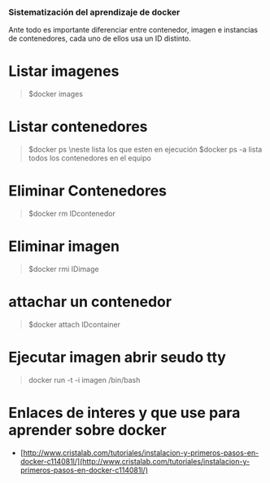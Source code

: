 ### Sistematización del aprendizaje de docker

Ante todo es importante diferenciar entre contenedor, imagen e instancias de contenedores, cada uno
de ellos usa un ID distinto.

# Listar imagenes

> $docker images

# Listar contenedores

> $docker ps 
\neste lista los que esten en ejecución
> $docker ps -a
lista todos los contenedores en el equipo

# Eliminar Contenedores

> $docker rm IDcontenedor

# Eliminar imagen

> $docker rmi IDimage

# attachar un contenedor

> $docker attach IDcontainer

# Ejecutar imagen abrir seudo tty 

> docker run -t -i imagen /bin/bash

Enlaces de interes y que use para aprender sobre docker
=======================================================

* [http://www.cristalab.com/tutoriales/instalacion-y-primeros-pasos-en-docker-c114081l/](http://www.cristalab.com/tutoriales/instalacion-y-primeros-pasos-en-docker-c114081l/)


